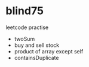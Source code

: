 # blind75

leetcode practise
- twoSum
- buy and sell stock
- product of array except self
- containsDuplicate